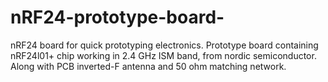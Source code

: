 # nRF24-prototype-board-
nRF24 board for quick prototyping electronics. 
Prototype board containing nRF24l01+ chip working in 2.4 GHz ISM band, from nordic semiconductor. Along with PCB inverted-F antenna and 50 ohm matching network.
